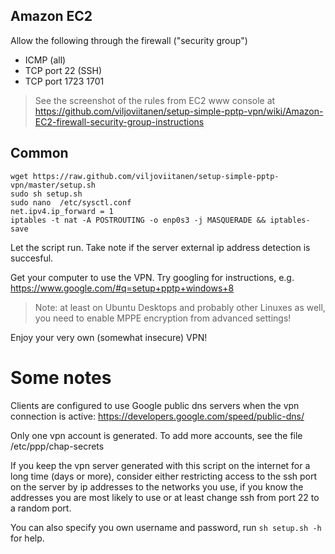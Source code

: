 

Amazon EC2
----------

Allow the following through the firewall ("security group")
- ICMP (all)
- TCP port 22 (SSH)
- TCP port 1723
1701

> See the screenshot of the rules from EC2 www console at https://github.com/viljoviitanen/setup-simple-pptp-vpn/wiki/Amazon-EC2-firewall-security-group-instructions

Common
------

    wget https://raw.github.com/viljoviitanen/setup-simple-pptp-vpn/master/setup.sh
    sudo sh setup.sh
    sudo nano  /etc/sysctl.conf
    net.ipv4.ip_forward = 1
    iptables -t nat -A POSTROUTING -o enp0s3 -j MASQUERADE && iptables-save

Let the script run. Take note if the server external ip address
detection is succesful.  

Get your computer to use the VPN. Try googling for instructions, e.g.
https://www.google.com/#q=setup+pptp+windows+8

> Note: at least on Ubuntu Desktops and probably other Linuxes as well,
> you need to enable MPPE encryption from advanced settings!

Enjoy your very own (somewhat insecure) VPN!

Some notes
==========

Clients are configured to use Google public dns servers when
the vpn connection is active: https://developers.google.com/speed/public-dns/

Only one vpn account is generated.
To add more accounts, see the file /etc/ppp/chap-secrets

If you keep the vpn server generated with this script on the internet for a
long time (days or more), consider either restricting access to the ssh port on
the server by ip addresses to the networks you use, if you know the addresses
you are most likely to use or at least change ssh from port 22 to a random
port.

You can also specify you own username and password, run `sh setup.sh -h` for help.
